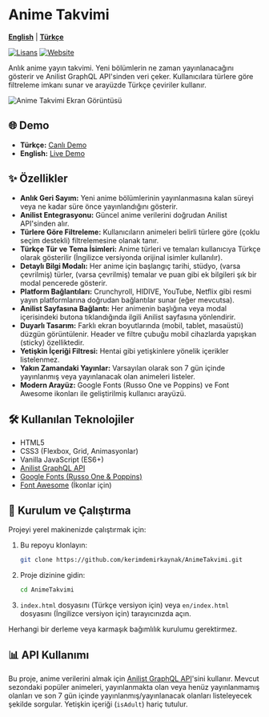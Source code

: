 # Anime Takvimi
[**English**](/en/README.en.md) | [**Türkçe**](../README.md)

[![Lisans](https://img.shields.io/badge/LİSANS-MIT-blue.svg?color=97CA01&logoColor=blue&style=for-the-badge)](https://opensource.org/license/mit/)
[![Website](https://img.shields.io/badge/Website-kerimdemirkaynak.github.io-00215E?style=for-the-badge)](https://kerimdemirkaynak.github.io/AnimeTakvimi)

Anlık anime yayın takvimi. Yeni bölümlerin ne zaman yayınlanacağını gösterir ve Anilist GraphQL API'sinden veri çeker. Kullanıcılara türlere göre filtreleme imkanı sunar ve arayüzde Türkçe çeviriler kullanır.

![Anime Takvimi Ekran Görüntüsü](https://github.com/user-attachments/assets/4e3c5eaa-87b2-46be-b33d-1067b7cd66a9)

## 🌐 Demo
*   **Türkçe:** [Canlı Demo](https://kerimdemirkaynak.github.io/AnimeTakvimi)
*   **English:** [Live Demo](https://kerimdemirkaynak.github.io/AnimeTakvimi/en)

## ✨ Özellikler

*   **Anlık Geri Sayım:** Yeni anime bölümlerinin yayınlanmasına kalan süreyi veya ne kadar süre önce yayınlandığını gösterir.
*   **Anilist Entegrasyonu:** Güncel anime verilerini doğrudan Anilist API'sinden alır.
*   **Türlere Göre Filtreleme:** Kullanıcıların animeleri belirli türlere göre (çoklu seçim destekli) filtrelemesine olanak tanır.
*   **Türkçe Tür ve Tema İsimleri:** Anime türleri ve temaları kullanıcıya Türkçe olarak gösterilir (İngilizce versiyonda orijinal isimler kullanılır).
*   **Detaylı Bilgi Modalı:** Her anime için başlangıç tarihi, stüdyo, (varsa çevrilmiş) türler, (varsa çevrilmiş) temalar ve puan gibi ek bilgileri şık bir modal pencerede gösterir.
*   **Platform Bağlantıları:** Crunchyroll, HIDIVE, YouTube, Netflix gibi resmi yayın platformlarına doğrudan bağlantılar sunar (eğer mevcutsa).
*   **Anilist Sayfasına Bağlantı:** Her animenin başlığına veya modal içerisindeki butona tıklandığında ilgili Anilist sayfasına yönlendirir.
*   **Duyarlı Tasarım:** Farklı ekran boyutlarında (mobil, tablet, masaüstü) düzgün görüntülenir. Header ve filtre çubuğu mobil cihazlarda yapışkan (sticky) özelliktedir.
*   **Yetişkin İçeriği Filtresi:** Hentai gibi yetişkinlere yönelik içerikler listelenmez.
*   **Yakın Zamandaki Yayınlar:** Varsayılan olarak son 7 gün içinde yayınlanmış veya yayınlanacak olan animeleri listeler.
*   **Modern Arayüz:** Google Fonts (Russo One ve Poppins) ve Font Awesome ikonları ile geliştirilmiş kullanıcı arayüzü.

## 🛠️ Kullanılan Teknolojiler

*   HTML5
*   CSS3 (Flexbox, Grid, Animasyonlar)
*   Vanilla JavaScript (ES6+)
*   [Anilist GraphQL API](https://anilist.gitbook.io/anilist-apiv2-docs/)
*   [Google Fonts (Russo One & Poppins)](https://fonts.google.com/)
*   [Font Awesome](https://fontawesome.com/) (İkonlar için)

## 🚀 Kurulum ve Çalıştırma

Projeyi yerel makinenizde çalıştırmak için:

1.  Bu repoyu klonlayın:
    ```bash
    git clone https://github.com/kerimdemirkaynak/AnimeTakvimi.git
    ```
2.  Proje dizinine gidin:
    ```bash
    cd AnimeTakvimi
    ```
3.  `index.html` dosyasını (Türkçe versiyon için) veya `en/index.html` dosyasını (İngilizce versiyon için) tarayıcınızda açın.

Herhangi bir derleme veya karmaşık bağımlılık kurulumu gerektirmez.

## 📊 API Kullanımı

Bu proje, anime verilerini almak için [Anilist GraphQL API](https://anilist.gitbook.io/anilist-apiv2-docs/)'sini kullanır. Mevcut sezondaki popüler animeleri, yayınlanmakta olan veya henüz yayınlanmamış olanları ve son 7 gün içinde yayınlanmış/yayınlanacak olanları listeleyecek şekilde sorgular. Yetişkin içeriği (`isAdult`) hariç tutulur.
